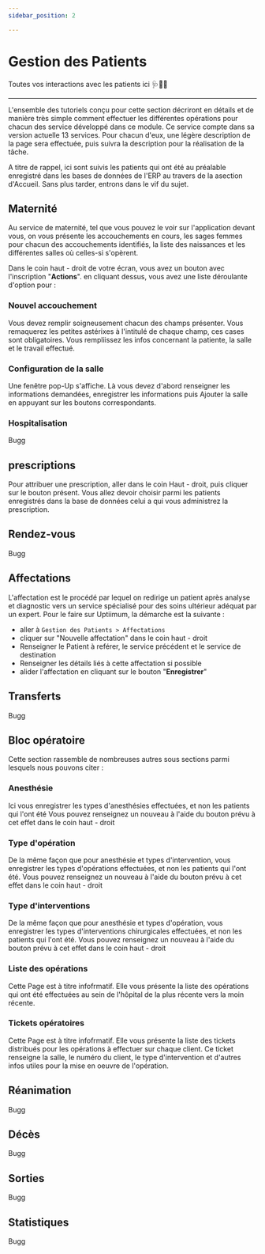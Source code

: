 ```yaml
---
sidebar_position: 2

---
```


# Gestion des Patients

Toutes vos interactions avec les patients ici 🩺👨‍⚕️

--- 
L'ensemble des tutoriels conçu pour cette section décriront en détails et de manière très simple comment effectuer les différentes opérations pour chacun des service développé dans ce module.
Ce service compte dans sa version actuelle 13 services. Pour chacun d'eux, une légère description de la page sera effectuée, puis suivra la description pour la réalisation de la tâche.

A titre de rappel, ici sont suivis les patients qui ont été au préalable enregistré dans les bases de données de l'ERP au travers de la asection d'Accueil. Sans plus tarder, entrons dans le vif du sujet.

## Maternité

Au service de maternité, tel que vous pouvez le voir sur l'application devant vous, on vous présente les accouchements en cours, les sages femmes pour chacun des accouchements identifiés, la liste des naissances et les différentes salles où celles-si s'opèrent.

Dans le coin haut - droit de votre écran, vous avez un bouton avec l'inscription "**Actions**". en cliquant dessus, vous avez une liste déroulante d'option pour : 

### Nouvel accouchement
Vous devez remplir soigneusement chacun des champs présenter. Vous remaquerez les petites astérixes à l'intitulé de chaque champ, ces cases sont obligatoires.
Vous rempliissez les infos concernant la patiente, la salle et le travail effectué.

### Configuration de la salle
Une fenêtre pop-Up s'affiche. Là vous devez d'abord renseigner les informations demandées, enregistrer les informations puis Ajouter la salle en appuyant sur les boutons correspondants. 



### Hospitalisation
Bugg



## prescriptions

Pour attribuer une prescription, aller dans le coin Haut - droit, puis cliquer sur le bouton présent. Vous allez devoir choisir parmi les patients enregistrés dans la base de données celui a qui vous administrez la prescription.



## Rendez-vous
Bugg



## Affectations 

L'affectation est le procédé par lequel on redirige un patient après analyse et diagnostic vers un service spécialisé pour des soins ultérieur adéquat par un expert. Pour le faire sur Uptiimum, la démarche est la suivante :

- aller à `Gestion des Patients > Affectations`
- cliquer sur "Nouvelle affectation" dans le coin haut - droit
- Renseigner le Patient à reférer, le service précédent et le service de destination
- Renseigner les détails liés à cette affectation si possible
- alider l'affectation en cliquant sur le bouton "**Enregistrer**"



## Transferts
Bugg



## Bloc opératoire

Cette section rassemble de nombreuses autres sous sections parmi lesquels nous pouvons citer :

### Anesthésie
Ici vous enregistrer les types d'anesthésies effectuées, et non les patients qui l'ont été
Vous pouvez renseignez un nouveau à l'aide du bouton prévu à cet effet dans le coin haut - droit

### Type d'opération
De la même façon que pour anesthésie et types d'intervention, vous enregistrer les types d'opérations effectuées, et non les patients qui l'ont été. Vous pouvez renseignez un nouveau à l'aide du bouton prévu à cet effet dans le coin haut - droit

### Type d'interventions
De la même façon que pour anesthésie et types d'opération, vous enregistrer les types d'interventions chirurgicales effectuées, et non les patients qui l'ont été. Vous pouvez renseignez un nouveau à l'aide du bouton prévu à cet effet dans le coin haut - droit

### Liste des opérations    
Cette Page est à titre infofrmatif. Elle vous présente la liste des opérations qui ont été effectuées au sein de l'hôpital de la plus récente vers la moin récente.

### Tickets opératoires
Cette Page est à titre infofrmatif. Elle vous présente la liste des tickets distribués pour les opérations à effectuer sur chaque client. Ce ticket renseigne la salle, le numéro du client, le type d'intervention et d'autres infos utiles pour la mise en oeuvre de l'opération.


## Réanimation
Bugg


## Décès
Bugg


## Sorties
Bugg


## Statistiques
Bugg